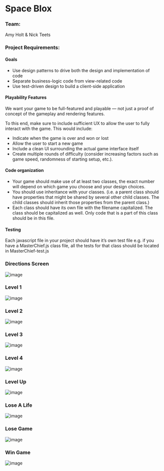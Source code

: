 # Space Blox

### Team: 
Amy Holt & Nick Teets

### Project Requirements:

#### Goals

* Use design patterns to drive both the design and implementation of code
* Separate business-logic code from view-related code
* Use test-driven design to build a client-side application

#### Playability Features

We want your game to be full-featured and playable — not just a proof of concept of the gameplay and rendering features.

To this end, make sure to include sufficient UX to allow the user to fully interact with the game. This would include:

* Indicate when the game is over and won or lost
* Allow the user to start a new game
* Include a clean UI surrounding the actual game interface itself
* Create multiple rounds of difficulty (consider increasing factors such as game speed, randomness of starting setup, etc.).

#### Code organization

* Your game should make use of at least two classes, the exact number will depend on which game you choose and your design choices.
* You should use inheritance with your classes. (i.e. a parent class should have properties that might be shared by several other child classes. The child classes should inherit those properties from the parent class.)
* Each class should have its own file with the filename capitalized. The class should be capitalized as well. Only code that is a part of this class should be in this file.

#### Testing

Each javascript file in your project should have it’s own test file e.g. if you have a MasterChief.js class file, all the tests for that class should be located in MasterChief-test.js


### Directions Screen

![image](https://user-images.githubusercontent.com/25447342/29673226-d10711b2-88ab-11e7-8ab6-f80d2d144a28.png)

### Level 1

![image](https://user-images.githubusercontent.com/25447342/29676132-72f25ad8-88b4-11e7-9cca-050ac446f729.png)

### Level 2

![image](https://user-images.githubusercontent.com/25447342/29676449-5750946a-88b5-11e7-80ef-2ad24a62b4b1.png)

### Level 3

![image](https://user-images.githubusercontent.com/25447342/29676473-6d29810c-88b5-11e7-9bc8-903113ab0a45.png)

### Level 4

![image](https://user-images.githubusercontent.com/25447342/29676313-f302512e-88b4-11e7-822b-56a5580c224c.png)

### Level Up

![image](https://user-images.githubusercontent.com/25447342/29676215-ae4ef0c8-88b4-11e7-8a3e-b6605be82b53.png)

### Lose A Life

![image](https://user-images.githubusercontent.com/25447342/29676186-9b43947a-88b4-11e7-8f3d-8be82e9bba7a.png)

### Lose Game

![image](https://user-images.githubusercontent.com/25447342/29677187-95ea264e-88b7-11e7-8fd4-887699aa4add.png)

### Win Game

![image](https://user-images.githubusercontent.com/25447342/29677826-9d57c7e0-88b9-11e7-9cfe-65de1e83e91d.png)
